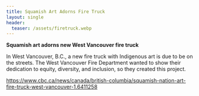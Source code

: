 ```yaml
---
title: Squamish Art Adorns Fire Truck
layout: single
header:
  teaser: /assets/firetruck.webp
---
```

**Squamish art adorns new West Vancouver fire truck**

In West Vancouver, B.C., a new fire truck with Indigenous art is due to be on the streets. The West Vancouver Fire Department wanted to show their dedication to equity, diversity, and inclusion, so they created this project.

https://www.cbc.ca/news/canada/british-columbia/squamish-nation-art-fire-truck-west-vancouver-1.6411258